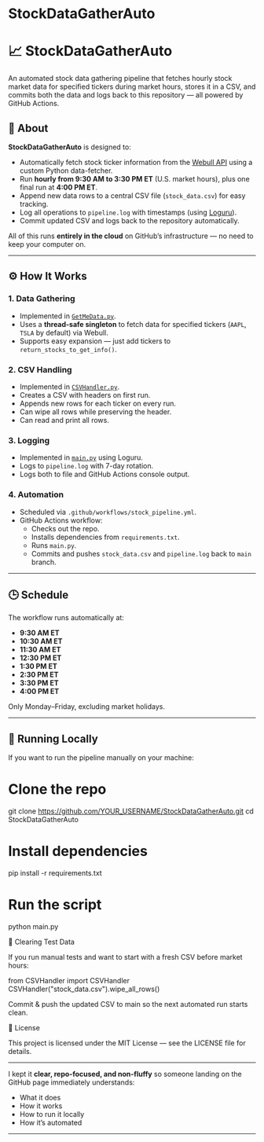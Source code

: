 # StockDataGatherAuto
# 📈 StockDataGatherAuto

An automated stock data gathering pipeline that fetches hourly stock market data for specified tickers during market hours, stores it in a CSV, and commits both the data and logs back to this repository — all powered by GitHub Actions.

## 📜 About

**StockDataGatherAuto** is designed to:
- Automatically fetch stock ticker information from the [Webull API](https://www.webull.com/) using a custom Python data-fetcher.
- Run **hourly from 9:30 AM to 3:30 PM ET** (U.S. market hours), plus one final run at **4:00 PM ET**.
- Append new data rows to a central CSV file (`stock_data.csv`) for easy tracking.
- Log all operations to `pipeline.log` with timestamps (using [Loguru](https://github.com/Delgan/loguru)).
- Commit updated CSV and logs back to the repository automatically.

All of this runs **entirely in the cloud** on GitHub’s infrastructure — no need to keep your computer on.

---

## ⚙️ How It Works

### 1. **Data Gathering**
- Implemented in [`GetMeData.py`](GetMeData.py).
- Uses a **thread-safe singleton** to fetch data for specified tickers (`AAPL`, `TSLA` by default) via Webull.
- Supports easy expansion — just add tickers to `return_stocks_to_get_info()`.

### 2. **CSV Handling**
- Implemented in [`CSVHandler.py`](CSVHandler.py).
- Creates a CSV with headers on first run.
- Appends new rows for each ticker on every run.
- Can wipe all rows while preserving the header.
- Can read and print all rows.

### 3. **Logging**
- Implemented in [`main.py`](main.py) using Loguru.
- Logs to `pipeline.log` with 7-day rotation.
- Logs both to file and GitHub Actions console output.

### 4. **Automation**
- Scheduled via `.github/workflows/stock_pipeline.yml`.
- GitHub Actions workflow:
  - Checks out the repo.
  - Installs dependencies from `requirements.txt`.
  - Runs `main.py`.
  - Commits and pushes `stock_data.csv` and `pipeline.log` back to `main` branch.

---

## 🕒 Schedule

The workflow runs automatically at:
- **9:30 AM ET**
- **10:30 AM ET**
- **11:30 AM ET**
- **12:30 PM ET**
- **1:30 PM ET**
- **2:30 PM ET**
- **3:30 PM ET**
- **4:00 PM ET**

Only Monday–Friday, excluding market holidays.

---




## 🚀 Running Locally

If you want to run the pipeline manually on your machine:


# Clone the repo
git clone https://github.com/YOUR_USERNAME/StockDataGatherAuto.git
cd StockDataGatherAuto

# Install dependencies
pip install -r requirements.txt

# Run the script
python main.py

🧹 Clearing Test Data

If you run manual tests and want to start with a fresh CSV before market hours:

from CSVHandler import CSVHandler
CSVHandler("stock_data.csv").wipe_all_rows()


Commit & push the updated CSV to main so the next automated run starts clean.

📝 License

This project is licensed under the MIT License — see the LICENSE file for details.


---
I kept it **clear, repo-focused, and non-fluffy** so someone landing on the GitHub page immediately understands:
- What it does
- How it works
- How to run it locally
- How it’s automated
---

